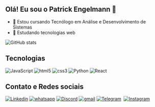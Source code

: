## Olá! Eu sou o Patrick Engelmann 👋 
- 🔭 Estou cursando Tecnólogo em Análise e Desenvolvimento de Sistemas
- 🌱 Estudando tecnologias web

![GitHub stats](https://github-readme-stats.vercel.app/api?username=patrick-engelmann&show_icons=true&theme=dark)

<!--Tecnologias -->
## Tecnologias
<div style="display:inline">
  <img src="https://img.shields.io/badge/JavaScript-323330?style=for-the-badge&logo=javascript&logoColor=F7DF1E" alt="JavaScript">
  <img src="https://img.shields.io/badge/HTML5-E34F26?style=for-the-badge&logo=html5&logoColor=white" alt="html5">
  <img src="https://img.shields.io/badge/CSS3-1572B6?style=for-the-badge&logo=css3&logoColor=white" alt="css3">  
  <img src="https://img.shields.io/badge/Python-14354C?style=for-the-badge&logo=python&logoColor=white" alt="Python">
  <img src="https://img.shields.io/badge/Redux-593D88?style=for-the-badge&logo=redux&logoColor=white" alt="React">
  <img src="" alt="">
</div>

<!-- Contato e redes sociais -->
## Contato e Redes sociais
<div style="display:inline">
  <a href="#"><img src="https://img.shields.io/badge/LinkedIn-0077B5?style=for-the-badge&logo=linkedin&logoColor=white" alt="Linkedin"></a>
  <a href="#"><img src="https://img.shields.io/badge/WhatsApp-25D366?style=for-the-badge&logo=whatsapp&logoColor=white" alt="whatsapp"></a>
  <a href="#"><img src="https://img.shields.io/badge/Discord-7289DA?style=for-the-badge&logo=discord&logoColor=white" alt="Discord"></a>
  <a href="#"><img src="https://img.shields.io/badge/Gmail-D14836?style=for-the-badge&logo=gmail&logoColor=white" alt="gmail"></a>
  <a href="#"><img src="https://img.shields.io/badge/Telegram-2CA5E0?style=for-the-badge&logo=telegram&logoColor=white" alt="Telegram"></a>
  <a href="#"><img src="" alt=""></a>
  <a href="#"><img src="https://img.shields.io/badge/Instagram-E4405F?style=for-the-badge&logo=instagram&logoColor=white" alt="Instagram">  </a>
</div>
